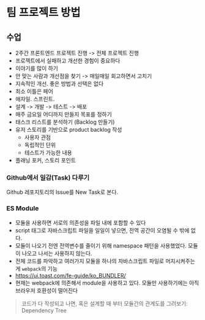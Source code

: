 # 팀 프로젝트 방법

## 수업

- 2주간 프론트엔드 프로젝트 진행 -> 전체 프로젝트 진행
- 프로젝트에서 실패하고 개선한 경험이 중요하다
- 이야기를 많이 하기
- 안 맞는 사람과 개선점을 찾기 -> 매일매일 회고하면서 고치기
- 지속적인 개선. 좋은 방법과 선택은 없다
- 최소 이틀은 페어
- 애자일. 스프린트.
- 설계 -> 개발 -> 테스트 -> 배포
- 매주 금요일 어디까지 만들지 목표를 정하기
- 태스크 리스트를 분석하기 (Backlog 만들기)
- 유저 스토리를 기반으로 product backlog 작성
  - 사용자 관점
  - 독립적인 단위
  - 테스트가 가능한 내용
- 플래닝 포커, 스토리 포인트

### Github에서 일감(Task) 다루기

Github 레포지토리의 Issue를 New Task로 본다.

### ES Module

- 모듈을 사용하면 서로의 의존성을 파일 내에 포함할 수 있다
- script 태그로 자바스크립트 파일을 일일이 넣으면, 전역 공간이 오염될 수 밖에 없다.
- 모듈이 나오기 전엔 전역변수를 줄이기 위해 namespace 패턴을 사용했었다. 모듈이 나오고 나서는 사용하지 않는다.
- 전체 코드를 파악하고 여러가지 모듈을 하나의 자바스크립트 파일로 머지시켜주는 게 `webpack`의 기능
- <https://ui.toast.com/fe-guide/ko_BUNDLER/>
- 현재는 webpack에 의존해서 module을 사용하고 있다. 모듈만 사용하기에는 아직 브라우저 호환성이 떨어진다

> 코드가 다 작성되고 나면, 혹은 설계할 때 부터 모듈간의 관계도를 그려보기: Dependency Tree

